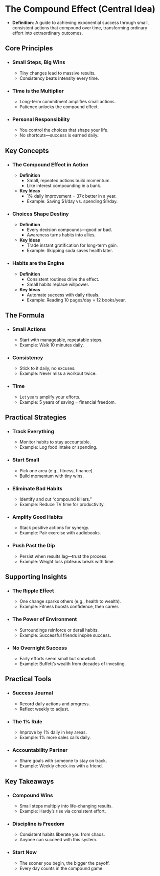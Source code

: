 # The Compound Effect (Central Idea)

- **Definition**: A guide to achieving exponential success through small, consistent actions that compound over time, transforming ordinary effort into extraordinary outcomes.

## Core Principles

- ### Small Steps, Big Wins

  - Tiny changes lead to massive results.
  - Consistency beats intensity every time.
- ### Time is the Multiplier

  - Long-term commitment amplifies small actions.
  - Patience unlocks the compound effect.
- ### Personal Responsibility

  - You control the choices that shape your life.
  - No shortcuts—success is earned daily.

## Key Concepts

- ### The Compound Effect in Action

  - **Definition**
    - Small, repeated actions build momentum.
    - Like interest compounding in a bank.
  - **Key Ideas**
    - 1% daily improvement = 37x better in a year.
    - Example: Saving $1/day vs. spending $1/day.
- ### Choices Shape Destiny

  - **Definition**
    - Every decision compounds—good or bad.
    - Awareness turns habits into allies.
  - **Key Ideas**
    - Trade instant gratification for long-term gain.
    - Example: Skipping soda saves health later.
- ### Habits are the Engine

  - **Definition**
    - Consistent routines drive the effect.
    - Small habits replace willpower.
  - **Key Ideas**
    - Automate success with daily rituals.
    - Example: Reading 10 pages/day = 12 books/year.

## The Formula

- ### Small Actions

  - Start with manageable, repeatable steps.
  - Example: Walk 10 minutes daily.
- ### Consistency

  - Stick to it daily, no excuses.
  - Example: Never miss a workout twice.
- ### Time

  - Let years amplify your efforts.
  - Example: 5 years of saving = financial freedom.

## Practical Strategies

- ### Track Everything

  - Monitor habits to stay accountable.
  - Example: Log food intake or spending.
- ### Start Small

  - Pick one area (e.g., fitness, finance).
  - Build momentum with tiny wins.
- ### Eliminate Bad Habits

  - Identify and cut “compound killers.”
  - Example: Reduce TV time for productivity.
- ### Amplify Good Habits

  - Stack positive actions for synergy.
  - Example: Pair exercise with audiobooks.
- ### Push Past the Dip

  - Persist when results lag—trust the process.
  - Example: Weight loss plateaus break with time.

## Supporting Insights

- ### The Ripple Effect

  - One change sparks others (e.g., health to wealth).
  - Example: Fitness boosts confidence, then career.
- ### The Power of Environment

  - Surroundings reinforce or derail habits.
  - Example: Successful friends inspire success.
- ### No Overnight Success

  - Early efforts seem small but snowball.
  - Example: Buffett’s wealth from decades of investing.

## Practical Tools

- ### Success Journal

  - Record daily actions and progress.
  - Reflect weekly to adjust.
- ### The 1% Rule

  - Improve by 1% daily in key areas.
  - Example: 1% more sales calls daily.
- ### Accountability Partner

  - Share goals with someone to stay on track.
  - Example: Weekly check-ins with a friend.

## Key Takeaways

- ### Compound Wins

  - Small steps multiply into life-changing results.
  - Example: Hardy’s rise via consistent effort.
- ### Discipline is Freedom

  - Consistent habits liberate you from chaos.
  - Anyone can succeed with this system.
- ### Start Now

  - The sooner you begin, the bigger the payoff.
  - Every day counts in the compound game.
